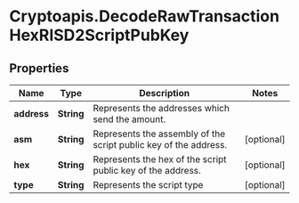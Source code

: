 # Cryptoapis.DecodeRawTransactionHexRISD2ScriptPubKey

## Properties

Name | Type | Description | Notes
------------ | ------------- | ------------- | -------------
**address** | **String** | Represents the addresses which send the amount. | 
**asm** | **String** | Represents the assembly of the script public key of the address. | [optional] 
**hex** | **String** | Represents the hex of the script public key of the address. | [optional] 
**type** | **String** | Represents the script type | [optional] 


